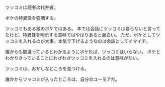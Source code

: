 ツッコミは読者の代弁者。

ボケの特異性を強調する。

ツッコミもある種のボケではある。
本では会話にツッコミは要らないと言ってたけど、特異性を明示する意味ではやはりあると面白い。
ただ、ボケとしてツッコミを入れるのが大事。本気で下げるようなのは会話としてイマイチ。

誰からも間違っているとわかるようにボケれば、ツッコミはいらない。
ボケとわかりきっていることにわざわざツッコミを入れるのは意味がない。

ツッコミは、おかしなところを見つける。

誰かからツッコミが入ったところは、自分のユーモアだ。
